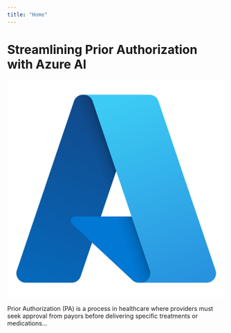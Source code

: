 ```yaml
---
title: "Home"
---
```


# Streamlining Prior Authorization with Azure AI

![Azure Logo](./_assets/images/azure_logo.png)

Prior Authorization (PA) is a process in healthcare where providers must seek approval from payors before delivering specific treatments or medications...
